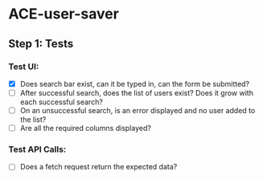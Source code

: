 # ACE-user-saver

## Step 1: Tests

### Test UI:
- [X] Does search bar exist, can it be typed in, can the form be submitted?
- [ ] After successful search, does the list of users exist? Does it grow with each successful search?
- [ ] On an unsuccessful search, is an error displayed and no user added to the list?
- [ ] Are all the required columns displayed?

### Test API Calls:
- [ ] Does a fetch request return the expected data?

